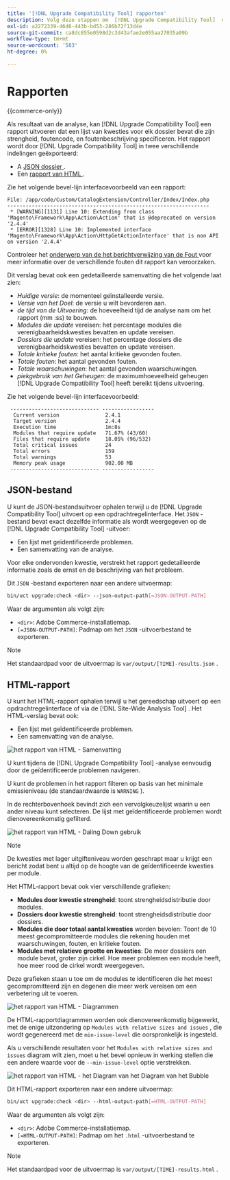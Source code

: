 ```yaml
---
title: '[!DNL Upgrade Compatibility Tool] rapporten'
description: Volg deze stappen om  [!DNL Upgrade Compatibility Tool]  op uw project van Adobe Commerce in werking te stellen.
exl-id: a2272339-46d6-443b-bd53-286b72f13d4e
source-git-commit: ca8dc855e0598d2c3d43afae2e055aa27035a09b
workflow-type: tm+mt
source-wordcount: '583'
ht-degree: 0%

---
```


# Rapporten

{{commerce-only}}

Als resultaat van de analyse, kan [!DNL Upgrade Compatibility Tool] een rapport uitvoeren dat een lijst van kwesties voor elk dossier bevat die zijn strengheid, foutencode, en foutenbeschrijving specificeren. Het rapport wordt door [!DNL Upgrade Compatibility Tool] in twee verschillende indelingen geëxporteerd:

- A [ JSON dossier ](reports.md#json-file).
- Een [ rapport van HTML ](reports.md#html-report).

Zie het volgende bevel-lijn interfacevoorbeeld van een rapport:

```
File: /app/code/Custom/CatalogExtension/Controller/Index/Index.php
------------------------------------------------------------------
 * [WARNING][1131] Line 10: Extending from class 'Magento\Framework\App\Action\Action' that is @deprecated on version '2.4.4'
 * [ERROR][1328] Line 10: Implemented interface 'Magento\Framework\App\Action\HttpGetActionInterface' that is non API on version '2.4.4'
```

Controleer het [ onderwerp van de het berichtverwijzing van de Fout ](../upgrade-compatibility-tool/error-messages.md) voor meer informatie over de verschillende fouten dit rapport kan veroorzaken.

Dit verslag bevat ook een gedetailleerde samenvatting die het volgende laat zien:

- *Huidige versie*: de momenteel geïnstalleerde versie.
- *Versie van het Doel*: de versie u wilt bevorderen aan.
- *de tijd van de Uitvoering*: de hoeveelheid tijd de analyse nam om het rapport (mm :ss) te bouwen.
- *Modules die update* vereisen: het percentage modules die verenigbaarheidskwesties bevatten en update vereisen.
- *Dossiers die update* vereisen: het percentage dossiers die verenigbaarheidskwesties bevatten en update vereisen.
- *Totale kritieke fouten*: het aantal kritieke gevonden fouten.
- *Totale fouten*: het aantal gevonden fouten.
- *Totale waarschuwingen*: het aantal gevonden waarschuwingen.
- *piekgebruik van het Geheugen*: de maximumhoeveelheid geheugen [!DNL Upgrade Compatibility Tool] heeft bereikt tijdens uitvoering.

Zie het volgende bevel-lijn interfacevoorbeeld:

```
 ----------------------------- ----------------- 
  Current version               2.4.1            
  Target version                2.4.4            
  Execution time                1m:8s            
  Modules that require update   71.67% (43/60)   
  Files that require update     18.05% (96/532)  
  Total critical issues         24               
  Total errors                  159              
  Total warnings                53               
  Memory peak usage             902.00 MB        
 ----------------------------- ----------------- 
```

## JSON-bestand

U kunt de JSON-bestandsuitvoer ophalen terwijl u de [!DNL Upgrade Compatibility Tool] uitvoert op een opdrachtregelinterface. Het `JSON` -bestand bevat exact dezelfde informatie als wordt weergegeven op de [!DNL Upgrade Compatibility Tool] -uitvoer:

- Een lijst met geïdentificeerde problemen.
- Een samenvatting van de analyse.

Voor elke ondervonden kwestie, verstrekt het rapport gedetailleerde informatie zoals de ernst en de beschrijving van het probleem.

Dit `JSON` -bestand exporteren naar een andere uitvoermap:

```bash
bin/uct upgrade:check <dir> --json-output-path[=JSON-OUTPUT-PATH]
```

Waar de argumenten als volgt zijn:

- `<dir>`: Adobe Commerce-installatiemap.
- `[=JSON-OUTPUT-PATH]`: Padmap om het `JSON` -uitvoerbestand te exporteren.

>[!NOTE]
>
> Het standaardpad voor de uitvoermap is `var/output/[TIME]-results.json` .

## HTML-rapport

U kunt het HTML-rapport ophalen terwijl u het gereedschap uitvoert op een opdrachtregelinterface of via de [!DNL Site-Wide Analysis Tool] . Het HTML-verslag bevat ook:

- Een lijst met geïdentificeerde problemen.
- Een samenvatting van de analyse.

![ het rapport van HTML - Samenvatting ](../../assets/upgrade-guide/uct-html-summary.png)

U kunt tijdens de [!DNL Upgrade Compatibility Tool] -analyse eenvoudig door de geïdentificeerde problemen navigeren.

U kunt de problemen in het rapport filteren op basis van het minimale emissieniveau (de standaardwaarde is `WARNING` ).

In de rechterbovenhoek bevindt zich een vervolgkeuzelijst waarin u een ander niveau kunt selecteren. De lijst met geïdentificeerde problemen wordt dienovereenkomstig gefilterd.

![ het rapport van HTML - Daling Down gebruik ](../../assets/upgrade-guide/uct-html-filtered-issues-list.png)

>[!NOTE]
>
> De kwesties met lager uitgifteniveau worden geschrapt maar u krijgt een bericht zodat bent u altijd op de hoogte van de geïdentificeerde kwesties per module.

Het HTML-rapport bevat ook vier verschillende grafieken:

- **Modules door kwestie strengheid**: toont strengheidsdistributie door modules.
- **Dossiers door kwestie strengheid**: toont strengheidsdistributie door dossiers.
- **Modules die door totaal aantal kwesties** worden bevolen: Toont de 10 meest gecompromitteerde modules die rekening houden met waarschuwingen, fouten, en kritieke fouten.
- **Modules met relatieve grootte en kwesties**: De meer dossiers een module bevat, groter zijn cirkel. Hoe meer problemen een module heeft, hoe meer rood de cirkel wordt weergegeven.

Deze grafieken staan u toe om de modules te identificeren die het meest gecompromitteerd zijn en degenen die meer werk vereisen om een verbetering uit te voeren.

![ het rapport van HTML - Diagrammen ](../../assets/upgrade-guide/uct-html-diagrams.png)

De HTML-rapportdiagrammen worden ook dienovereenkomstig bijgewerkt, met de enige uitzondering op `Modules with relative sizes and issues` , die wordt gegenereerd met de `min-issue-level` die oorspronkelijk is ingesteld.

Als u verschillende resultaten voor het `Modules with relative sizes and issues` diagram wilt zien, moet u het bevel opnieuw in werking stellen die een andere waarde voor de `--min-issue-level` optie verstrekken.

![ het rapport van HTML - het Diagram van het Diagram van het Bubble ](../../assets/upgrade-guide/uct-html-filtered-diagrams.png)

Dit HTML-rapport exporteren naar een andere uitvoermap:

```bash
bin/uct upgrade:check <dir> --html-output-path[=HTML-OUTPUT-PATH]
```

Waar de argumenten als volgt zijn:

- `<dir>`: Adobe Commerce-installatiemap.
- `[=HTML-OUTPUT-PATH]`: Padmap om het `.html` -uitvoerbestand te exporteren.

>[!NOTE]
>
> Het standaardpad voor de uitvoermap is `var/output/[TIME]-results.html` .
